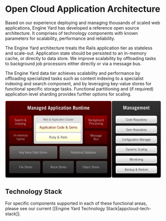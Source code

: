# Open Cloud Application Architecture

Based on our experience deploying and managing thousands of scaled web applications, Engine Yard 
has developed a reference open source architecture. It comprises of technology components with 
known parameters for scalability, performance and reliability. 

The Engine Yard architecture treats the Rails application tier as stateless and scale-out. Application 
state should be persisted to an in-memory cache, or directly to data store. We improve scalability by 
offloading tasks to background job processors either directly or via a message bus.

The Engine Yard data tier achieves scalability and performance by offloading specialized tasks such 
as content indexing to a specialist indexing and search component, and by leveraging key-value stores 
for functional specific storage tasks. Functional partitioning and (if required) application level 
sharding provides further options for scaling.

<img src="/images/appcloud-architecture.png" />

## Technology Stack

For specific components supported in each of these functional areas, please see our current 
[[Engine Yard Technology Stack|appcloud-tech-stack]].

